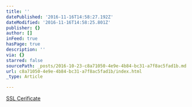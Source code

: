 ```yaml
---
title: ''
datePublished: '2016-11-16T14:58:27.192Z'
dateModified: '2016-11-16T14:58:25.801Z'
publisher: {}
author: []
inFeed: true
hasPage: true
description: ''
via: {}
starred: false
sourcePath: _posts/2016-10-23-c8a71050-4e9e-4b84-bc31-a7f8ac5fad1b.md
url: c8a71050-4e9e-4b84-bc31-a7f8ac5fad1b/index.html
_type: Article

---
```

[SSL Cerificate][0]

[0]: https://the-grid.github.io/ed-userhtml/?g=eJwljt0KgjAAhV9l7AGcUgaGK4QuytKiH-l2bNM2cy43NXv6FO8O5-NwvtBoooBgGBphueHkDTehoY3QFhAzKArsoDmGln8tkqQjM4PANBTDl7XarBGadk5RM8LY4NC6QgW3t7HbTuCwwzLLu6y_DFEtVP5LaZIs5HLv34OPqFz_KE8tUXJ1flyfZa2iPg5SFnetZzy3rEYfNJ9OYbTd_AHjgT_A